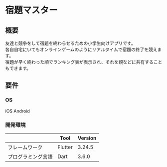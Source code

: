 # 宿題マスター

## 概要
友達と競争をして宿題を終わらせるための小学生向けアプリです。  
各自自宅にいてもオンラインゲームのようにリアルタイムで宿題の終了を競えます。  
宿題が早く終わった順でランキング表が表示され、それを親などに共有することもできます。  

## 要件

### OS
iOS
Android

### 開発環境
|  | Tool | Version |
| --- | --- | --- |
| フレームワーク | Flutter | 3.24.5 |
| プログラミング言語 | Dart | 3.6.0 |
